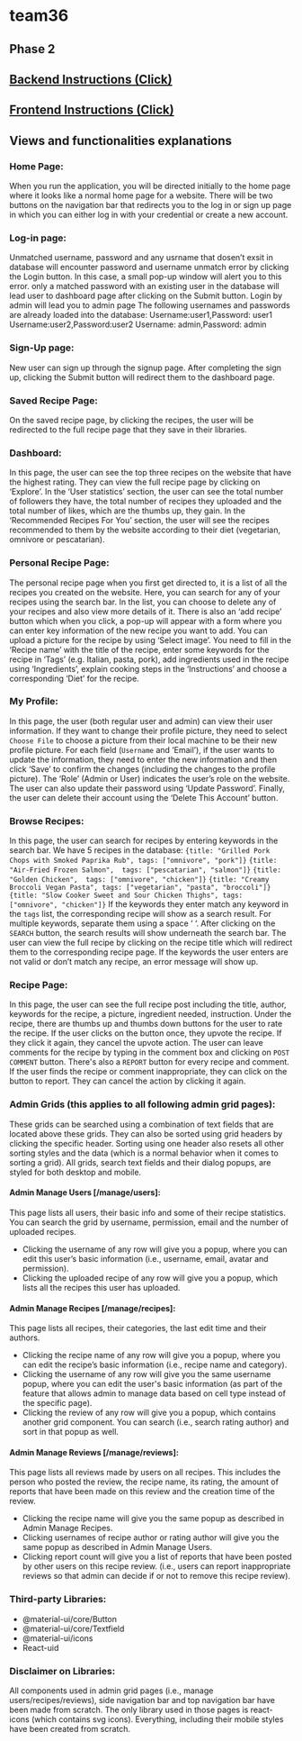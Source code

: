 # team36

## Phase 2
## [Backend Instructions (Click)](backend/README.md)
## [Frontend Instructions (Click)](my-app/README.md)

## Views and functionalities explanations
### Home Page: 
When you run the application, you will be directed initially to the home page where it looks like a normal home page for a website. There will be two buttons on the navigation bar that redirects you to the log in or sign up page in which you can either log in with your credential or create a new account.


### Log-in page:

Unmatched username, password and any usrname that dosen’t exsit in database will encounter password and username unmatch error by clicking the Login button. In this case, a small pop-up window will alert you to this error.
only a matched password with an existing user in the database will lead user to dashboard page after clicking on the Submit button.
Login by admin will lead you to admin page
The following usernames and passwords are already loaded into the database:
Username:user1,Password: user1
Username:user2,Password:user2
Username: admin,Password: admin

### Sign-Up page:
New user can sign up through the signup page. After completing the sign up, clicking the Submit button will redirect them to the dashboard page.

### Saved Recipe Page:
On the saved recipe page, by clicking the recipes, the user will be redirected to the full recipe page that they save in their libraries.

### Dashboard: 
In this page, the user can see the top three recipes on the website that have the highest rating. They can view the full recipe page by clicking on ‘Explore’. In the ‘User statistics’ section, the user can see the total number of followers they have, the total number of recipes they uploaded and the total number of likes, which are the thumbs up, they gain. In the ‘Recommended Recipes For You’ section, the user will see the recipes recommended to them by the website according to their diet (vegetarian, omnivore or pescatarian). 


### Personal Recipe Page:
The personal recipe page when you first get directed to, it is a list of all the recipes you created on the website. Here, you can search for any of your recipes using the search bar. In the list, you can choose to delete any of your recipes and also view more details of it. There is also an ‘add recipe’ button which when you click, a pop-up will appear with a form where you can enter key information of the new recipe you want to add. You can upload a picture for the recipe by using ‘Select image’. You need to fill in the ‘Recipe name’ with the title of the recipe, enter some keywords for the recipe in ‘Tags’ (e.g. Italian, pasta, pork), add ingredients used in the recipe using ‘Ingredients’, explain cooking steps in the ‘Instructions’ and choose a corresponding ‘Diet’ for the recipe. 

### My Profile:
In this page, the user (both regular user and admin) can view their user information. If they want to change their profile picture, they need to select `Choose File` to choose a picture from their local machine to be their new profile picture. For each field (`Username` and ‘Email’), if the user wants to update the information, they need to enter the new information and then click ‘Save’ to confirm the changes (including the changes to the profile picture). The ‘Role’ (Admin or User) indicates the user’s role on the website. The user can also update their password using ‘Update Password’. Finally, the user can delete their account using the ‘Delete This Account’ button. 

### Browse Recipes:
In this page, the user can search for recipes by entering keywords in the search bar. We have 5 recipes in the database: 
     `{title: "Grilled Pork Chops with Smoked Paprika Rub", tags: ["omnivore", "pork"]}`
     `{title: "Air-Fried Frozen Salmon",  tags: ["pescatarian", "salmon"]}`
     `{title: "Golden Chicken",  tags: ["omnivore", "chicken"]}`
     `{title: "Creamy Broccoli Vegan Pasta", tags: ["vegetarian", "pasta", "broccoli"]}`
     `{title: "Slow Cooker Sweet and Sour Chicken Thighs", tags: ["omnivore", "chicken"]}`
If the keywords they enter match any keyword in the `tags` list, the corresponding recipe will show as a search result. For multiple keywords, separate them using a space ‘ ‘. After clicking on the `SEARCH` button, the search results will show underneath the search bar. The user can view the full recipe by clicking on the recipe title which will redirect them to the corresponding recipe page. If the keywords the user enters are not valid or don’t match any recipe, an error message will show up. 


### Recipe Page:
In this page, the user can see the full recipe post including the title, author, keywords for the recipe, a picture, ingredient needed, instruction. Under the recipe, there are thumbs up and thumbs down buttons for the user to rate the recipe. If the user clicks on the button once, they upvote the recipe. If they click it again, they cancel the upvote action. The user can leave comments for the recipe by typing in the comment box and clicking on `POST COMMENT` button. There's also a `REPORT` button for every recipe and comment. If the user finds the recipe or comment inappropriate, they can click on the button to report. They can cancel the action by clicking it again. 


### Admin Grids (this applies to all following admin grid pages):
These grids can be searched using a combination of text fields that are located above these grids. They can also be sorted using grid headers by clicking the specific header. Sorting using one header also resets all other sorting styles and the data (which is a normal behavior when it comes to sorting a grid).
All grids, search text fields and their dialog popups, are styled for both desktop and mobile.

#### Admin Manage Users [/manage/users]:
This page lists all users, their basic info and some of their recipe statistics. You can search the grid by username, permission, email and the number of uploaded recipes.
* Clicking the username of any row will give you a popup, where you can edit this user’s basic information (i.e., username, email, avatar and permission). 
* Clicking the uploaded recipe of any row will give you a popup, which lists all the recipes this user has uploaded.


#### Admin Manage Recipes [/manage/recipes]:
This page lists all recipes, their categories, the last edit time and their authors.
* Clicking the recipe name of any row will give you a popup, where you can edit the recipe’s basic information (i.e., recipe name and category).
* Clicking the username of any row will give you the same username popup, where you can edit the user's basic information (as part of the feature that allows admin to manage data based on cell type instead of the specific page).
* Clicking the review of any row will give you a popup, which contains another grid component. You can search (i.e., search rating author) and sort in that popup as well.

#### Admin Manage Reviews [/manage/reviews]:
This page lists all reviews made by users on all recipes. This includes the person who posted the review, the recipe name, its rating, the amount of reports that have been made on this review and the creation time of the review.
* Clicking the recipe name will give you the same popup as described in Admin Manage Recipes.
* Clicking usernames of recipe author or rating author will give you the same popup as described in Admin Manage Users.
* Clicking report count will give you a list of reports that have been posted by other users on this recipe review. (i.e., users can report inappropriate reviews so that admin can decide if or not to remove this recipe review).


### Third-party Libraries:
* @material-ui/core/Button
* @material-ui/core/Textfield
* @material-ui/icons
* React-uid

### Disclaimer on Libraries:

All components used in admin grid pages (i.e., manage users/recipes/reviews), side navigation bar and top navigation bar have been made from scratch. The only library used in those pages is react-icons (which contains svg icons). Everything, including their mobile styles have been created from scratch.
